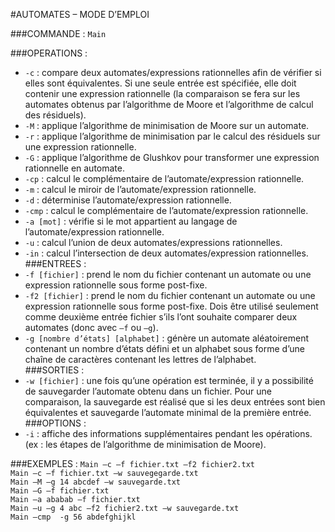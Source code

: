 #AUTOMATES – MODE D’EMPLOI  

###COMMANDE :
`Main`

###OPERATIONS :  
- `-c` : compare deux automates/expressions rationnelles afin de vérifier si elles sont équivalentes. Si une seule entrée est spécifiée, elle doit contenir une expression rationnelle (la comparaison se fera sur les automates obtenus par l’algorithme de Moore et l’algorithme de calcul des résiduels).  
- `-M` : applique l’algorithme de minimisation de Moore sur un automate.  
- `-r` : applique l’algorithme de minimisation par le calcul des résiduels sur une expression rationnelle.  
- `-G` : applique l’algorithme de Glushkov pour transformer une expression rationnelle en automate.  
- `-cp` : calcul le complémentaire de l’automate/expression rationnelle.  
- `-m` : calcul le miroir de l’automate/expression rationnelle.  
- `-d` : déterminise l’automate/expression rationnelle.  
- `-cmp` : calcul le complémentaire de l’automate/expression rationnelle.  
- `-a [mot]` : vérifie si le mot appartient au langage de l’automate/expression rationnelle.  
- `-u` : calcul l’union de deux automates/expressions rationnelles.  
- `-in` : calcul l’intersection de deux automates/expression rationnelles.  
###ENTREES :  
- `-f [fichier]` : prend le nom du fichier contenant un automate ou une expression rationnelle sous forme post-fixe.  
- `-f2 [fichier]` : prend le nom du fichier contenant un automate ou une expression rationnelle sous forme post-fixe. Dois être utilisé seulement comme deuxième entrée fichier s’ils l’ont souhaite comparer deux automates (donc avec `–f` ou `–g`).  
- `-g [nombre d’états] [alphabet]` : génère un automate aléatoirement contenant un nombre d’états défini et un alphabet sous forme d’une chaîne de caractères contenant les lettres de l’alphabet.  
###SORTIES :
- `-w [fichier]` : une fois qu’une opération est terminée, il y a possibilité de sauvegarder l’automate obtenu dans un fichier. Pour une comparaison, la sauvegarde est réalisé que si les deux entrées sont bien équivalentes et sauvegarde l’automate minimal de la première entrée.  
###OPTIONS :
- `-i` : affiche des informations supplémentaires pendant les opérations. (ex : les étapes de l’algorithme de minimisation de Moore).  

###EXEMPLES :
`Main –c –f fichier.txt –f2 fichier2.txt`  
`Main –c –f fichier.txt –w sauvegegarde.txt`  
`Main –M –g 14 abcdef –w sauvegarde.txt`  
`Main –G –f fichier.txt`  
`Main –a ababab –f fichier.txt`  
`Main –u –g 4 abc –f2 fichier2.txt –w sauvegarde.txt`  
`Main –cmp  -g 56 abdefghijkl`  

